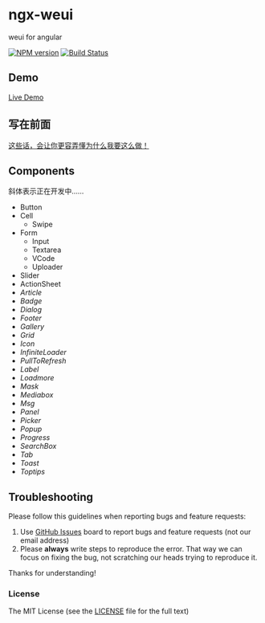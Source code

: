 # ngx-weui
weui for angular

[![NPM version](https://img.shields.io/npm/v/ngx-weui.svg)](https://www.npmjs.com/package/ngx-weui)
[![Build Status](https://travis-ci.org/cipchk/ngx-weui.svg?branch=master)](https://travis-ci.org/cipchk/ngx-weui)


## Demo

[Live Demo](https://cipchk.github.io/ngx-weui/)

## 写在前面

[这些话，会让你更容弄懂为什么我要这么做！](https://github.com/cipchk/ngx-weui/issues/1)

## Components

斜体表示正在开发中……

+ Button
+ Cell
    + Swipe
+ Form
    + Input
    + Textarea
    + VCode
    + Uploader
+ Slider
+ ActionSheet
+ _Article_
+ _Badge_
+ _Dialog_
+ _Footer_
+ _Gallery_
+ _Grid_
+ _Icon_
+ _InfiniteLoader_
+ _PullToRefresh_
+ _Label_
+ _Loadmore_
+ _Mask_
+ _Mediabox_
+ _Msg_
+ _Panel_
+ _Picker_
+ _Popup_
+ _Progress_
+ _SearchBox_
+ _Tab_
+ _Toast_
+ _Toptips_

## Troubleshooting

Please follow this guidelines when reporting bugs and feature requests:

1. Use [GitHub Issues](https://github.com/cipchk/ngx-weui/issues) board to report bugs and feature requests (not our email address)
2. Please **always** write steps to reproduce the error. That way we can focus on fixing the bug, not scratching our heads trying to reproduce it.

Thanks for understanding!

### License

The MIT License (see the [LICENSE](https://github.com/cipchk/ngx-weui/blob/master/LICENSE) file for the full text)
